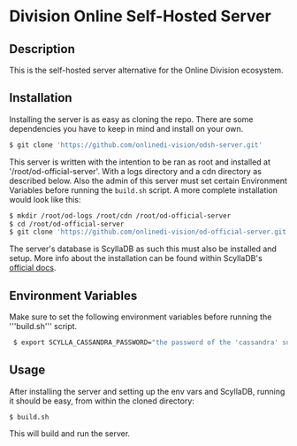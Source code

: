 # Division Online Self-Hosted Server
## Description
This is the self-hosted server alternative for the Online Division ecosystem.
## Installation
Installing the server is as easy as cloning the repo. There are some dependencies you have to keep in mind and install on your own.
```sh
$ git clone 'https://github.com/onlinedi-vision/odsh-server.git'
```
This server is written with the intention to be ran as root and installed at '/root/od-official-server'. With a logs directory and a cdn directory as described below.
Also the admin of this server must set certain Environment Variables before running the ```build.sh``` script.
A more complete installation would look like this:
```sh
$ mkdir /root/od-logs /root/cdn /root/od-official-server
$ cd /root/od-official-server
$ git clone 'https://github.com/onlinedi-vision/od-official-server.git'
```
The server's database is ScyllaDB as such this must also be installed and setup. More info about the installation can be found within ScyllaDB's [official docs](https://opensource.docs.scylladb.com/stable/getting-started/install-scylla/index.html).
## Environment Variables
Make sure to set the following environment variables before running the '''build.sh''' script.
```sh
 $ export SCYLLA_CASSANDRA_PASSWORD="the password of the 'cassandra' superuser of the scylladb instance"
```
## Usage
After installing the server and setting up the env vars and ScyllaDB, running it should be easy, from within the cloned directory:
```
$ build.sh
```
This will build and run the server.
